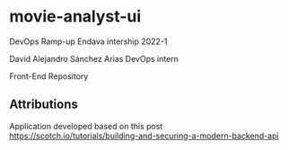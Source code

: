 # movie-analyst-ui

DevOps Ramp-up Endava intership 2022-1

David Alejandro Sánchez Arias
DevOps intern

Front-End Repository
## Attributions
Application developed based on this post https://scotch.io/tutorials/building-and-securing-a-modern-backend-api